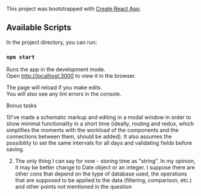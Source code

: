 This project was bootstrapped with [Create React App](https://github.com/facebook/create-react-app).

## Available Scripts

In the project directory, you can run:

### `npm start`

Runs the app in the development mode.<br>
Open [http://localhost:3000](http://localhost:3000) to view it in the browser.

The page will reload if you make edits.<br>
You will also see any lint errors in the console.

Bonus tasks

1)I've made a schematic markup and editing in a modal window in order to show minimal functionality in a short time (ideally, routing and redux, which simplifies the moments with the workload of the components and the connections between them, should be added).
It also assumes the possibility to set the same intervals for all days and validating fields before saving.

2) The only thing I can say for now - storing time as "string". In my opinion, it may be better change to Date object or an integer. I suppose there are other cons that depend on the type of database used, the operations that are supposed to be applied to the data (filtering, comparison, etc.) and other points not mentioned in the question

